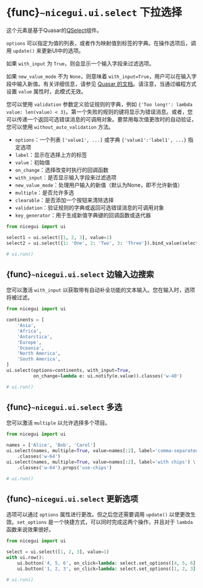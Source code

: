 # {func}`~nicegui.ui.select` 下拉选择

这个元素是基于Quasar的[QSelect](https://quasar.dev/vue-components/select)组件。

`options` 可以指定为值的列表，或者作为映射值到标签的字典。在操作选项后，调用 `update()` 来更新UI中的选项。

如果 `with_input` 为 `True`，则会显示一个输入字段来过滤选项。

如果 `new_value_mode` 不为 `None`，则意味着 `with_input=True`，用户可以在输入字段中输入新值。有关详细信息，请参见 [Quasar 的文档](https://quasar.dev/vue-components/select#the-new-value-mode-prop)。请注意，当通过编程方式设置 `value` 属性时，此模式无效。

您可以使用 `validation` 参数定义验证规则的字典，例如 `{'Too long!': lambda value: len(value) < 3}`。第一个失败的规则的键将显示为错误消息。或者，您可以传递一个返回可选错误消息的可调用对象。要禁用每次值更改时的自动验证，您可以使用 `without_auto_validation` 方法。

- `options`：一个列表 `['value1', ...]` 或字典 `{'value1':'label1', ...}` 指定选项
- `label`：显示在选择上方的标签
- `value`：初始值
- `on_change`：选择改变时执行的回调函数
- `with_input`：是否显示输入字段来过滤选项
- `new_value_mode`：处理用户输入的新值（默认为None，即不允许新值）
- `multiple`：是否允许多选
- `clearable`：是否添加一个按钮来清除选择
- `validation`：验证规则的字典或返回可选错误消息的可调用对象
- `key_generator`：用于生成新值字典键的回调函数或迭代器

```python
from nicegui import ui

select1 = ui.select([1, 2, 3], value=1)
select2 = ui.select({1: 'One', 2: 'Two', 3: 'Three'}).bind_value(select1, 'value')

# ui.run()
```

## {func}`~nicegui.ui.select` 边输入边搜索

您可以激活 `with_input` 以获取带有自动补全功能的文本输入。您在输入时，选项将被过滤。

```python
from nicegui import ui

continents = [
    'Asia',
    'Africa',
    'Antarctica',
    'Europe',
    'Oceania',
    'North America',
    'South America',
]
ui.select(options=continents, with_input=True,
          on_change=lambda e: ui.notify(e.value)).classes('w-40')

# ui.run()
```

## {func}`~nicegui.ui.select` 多选

您可以激活 `multiple` 以允许选择多个项目。

```python
from nicegui import ui

names = ['Alice', 'Bob', 'Carol']
ui.select(names, multiple=True, value=names[:2], label='comma-separated') \
    .classes('w-64')
ui.select(names, multiple=True, value=names[:2], label='with chips') \
    .classes('w-64').props('use-chips')

# ui.run()
```

## {func}`~nicegui.ui.select` 更新选项

选项可以通过 `options` 属性进行更改。但之后您还需要调用 `update()` 以使更改生效。`set_options` 是一个快捷方式，可以同时完成这两个操作，并且对于 `lambda` 函数来说效果很好。

```python
from nicegui import ui

select = ui.select([1, 2, 3], value=1)
with ui.row():
    ui.button('4, 5, 6', on_click=lambda: select.set_options([4, 5, 6], value=4))
    ui.button('1, 2, 3', on_click=lambda: select.set_options([1, 2, 3], value=1))

# ui.run()
```
